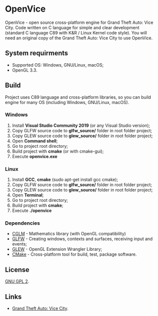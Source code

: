 # OpenVice
OpenVice - open source cross-platform engine for Grand Theft Auto: Vice City. Code written on C language for simple and clear development (standard C language C89 with K&R / Linux Kernel code style). You will need an original copy of the Grand Theft Auto: Vice City to use OpenVice.

## System requirments 
* Supported OS: Windows, GNU/Linux, macOS;
* OpenGL 3.3.

## Build
Project uses C89 language and cross-platform libraries, so you can build engine for many OS (including Windows, GNU/Linux, macOS).

### Windows
1. Install **Visual Studio Community 2019** (or any Visual Studio version);
2. Copy GLFW source code to **glfw_source/** folder in root folder project;
3. Copy GLEW source code to **glew_source/** folder in root folder project;
4. Open **Command shell**;
5. Go to project root directory;
6. Build project with **cmake** (or with cmake-gui);
7. Execute **openvice.exe**

### Linux
1. Install **GCC**, **cmake** (sudo apt-get install gcc cmake);
2. Copy GLFW source code to **glfw_source/** folder in root folder project;
3. Copy GLEW source code to **glew_source/** folder in root folder project;
4. Open **Terminal**;
5. Go to project root directory;
6. Build project with **cmake**;
7. Execute **./openvice**

### Dependencies
* [CGLM](https://github.com/recp/cglm) - Mathematics library (with OpenGL compatibility)
* [GLFW](https://www.glfw.org/) - Creating windows, contexts and surfaces, receiving input and events;
* [GLEW](http://glew.sourceforge.net/) - OpenGL Extension Wrangler Library;
* [CMake](https://cmake.org/) - Cross-platform tool for build, test, package software.

## License
[GNU GPL 2](https://en.wikipedia.org/wiki/GNU_General_Public_License#Version_2).

## Links
* [Grand Theft Auto: Vice City](https://www.rockstargames.com/games/vicecity).
